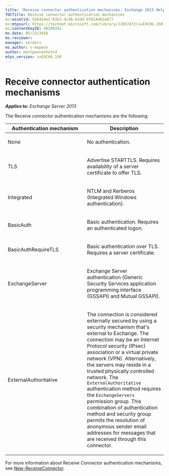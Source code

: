 ```yaml
---
title: 'Receive connector authentication mechanisms: Exchange 2013 Help'
TOCTitle: Receive connector authentication mechanisms
ms:assetid: 926424e1-83e3-4c4b-b2dd-bf814d81e877
ms:mtpsurl: https://technet.microsoft.com/library/JJ657472(v=EXCHG.150)
ms:contentKeyID: 49289352
ms.date: 05/13/2016
ms.reviewer: 
manager: serdars
ms.author: v-mapenn
author: mattpennathe3rd
mtps_version: v=EXCHG.150
---
```


# Receive connector authentication mechanisms

_**Applies to:** Exchange Server 2013_

The Receive connector authentication mechanisms are the following:

<table>
<colgroup>
<col style="width: 50%" />
<col style="width: 50%" />
</colgroup>
<thead>
<tr class="header">
<th>Authentication mechanism</th>
<th>Description</th>
</tr>
</thead>
<tbody>
<tr class="odd">
<td><p>None</p></td>
<td><p>No authentication.</p></td>
</tr>
<tr class="even">
<td><p>TLS</p></td>
<td><p>Advertise STARTTLS. Requires availability of a server certificate to offer TLS.</p></td>
</tr>
<tr class="odd">
<td><p>Integrated</p></td>
<td><p>NTLM and Kerberos (Integrated Windows authentication).</p></td>
</tr>
<tr class="even">
<td><p>BasicAuth</p></td>
<td><p>Basic authentication. Requires an authenticated logon.</p></td>
</tr>
<tr class="odd">
<td><p>BasicAuthRequireTLS</p></td>
<td><p>Basic authentication over TLS. Requires a server certificate.</p></td>
</tr>
<tr class="even">
<td><p>ExchangeServer</p></td>
<td><p>Exchange Server authentication (Generic Security Services application programming interface (GSSAPI) and Mutual GSSAPI).</p></td>
</tr>
<tr class="odd">
<td><p>ExternalAuthoritative</p></td>
<td><p>The connection is considered externally secured by using a security mechanism that's external to Exchange. The connection may be an Internet Protocol security (IPsec) association or a virtual private network (VPN). Alternatively, the servers may reside in a trusted physically controlled network. The <code>ExternalAuthoritative</code> authentication method requires the <code>ExchangeServers</code> permission group. This combination of authentication method and security group permits the resolution of anonymous sender email addresses for messages that are received through this connector.</p></td>
</tr>
</tbody>
</table>

For more information about Receive Connector authentication mechanisms, see [New-ReceiveConnector](https://technet.microsoft.com/library/bb125139\(v=exchg.150\)).

